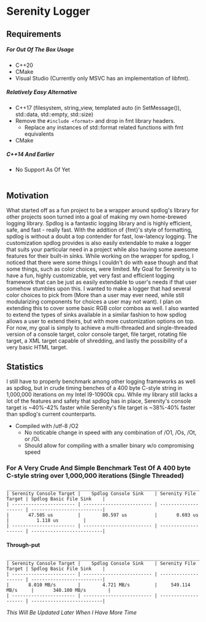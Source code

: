 # Serenity Logger

## Requirements ##
##### For Out Of The Box Usage #####
- C++20 
- CMake
- Visual Studio (Currently only MSVC has an implementation of libfmt).
##### Relatively Easy Alternative #####
- C++17 (filesystem, string_view, templated auto (in SetMessage()), std::data, std::empty, std::size)
- Remove the ```#include <format>``` and drop in fmt library headers.
  - Replace any instances of std::format related functions with fmt equivalents 
- CMake
##### C++14 And Earlier #####
- No Support As Of Yet
<br><br>

## Motivation ##
What started off as a fun project to be a wrapper around spdlog's library for other projects soon turned into a goal of making my own home-brewed logging library.
Spdlog is a fantastic logging library and is highly efficient, safe, and fast - really fast. With the addition of {fmt}'s style of formatting, spdlog is without a doubt a top contender for fast, low-latency logging.
The customization spdlog provides is also easily extendable to make a logger that suits your particular need in a project while also having some awesome features for their built-in sinks.
While working on the wrapper for spdlog, I noticed that there were some things I couldn't do with ease though and that some things, such as color choices, were limited. My Goal for Serenity is to have a fun,
highly customizable, yet very fast and efficient logging framework that can be just as easily extendable to user's needs if that user somehow stumbles upon this. I wanted to make a logger that had several color 
choices to pick from (More than a user may ever need, while still modularizing components for choices a user may not want). I plan on extending this to cover some basic RGB color combos as well. I also wanted to 
extend the types of sinks available in a similar fashion to how spdlog allows a user to extend theirs, but with more customization options on top. For now, my goal is simply to achieve a multi-threaded and single-threaded 
version of a console target, color console target, file target, rotating file target, a XML target capable of shredding, and lastly the possibility of a very basic HTML target.

## Statistics ##
I still have to properly benchmark among other logging frameworks as well as spdlog, but in crude timing benches of a 400 byte C-style string in 1,000,000 iterations 
on my Intel I9-10900k cpu. While my library still lacks a lot of the features and safety that spdlog has in place, Serenity's console target is ~40%-42% faster while 
Serenity's file target is ~38%-40% faster than spdlog's current counterparts.
- Compiled with /utf-8 /O2
  - No noticable change in speed with any combination of /O1, /Os, /Ot, or /Oi.
  - Should allow for compiling with a smaller binary w/o compromising speed
### For A Very Crude And Simple Benchmark Test Of A 400 byte C-style string over 1,000,000 iterations (Single Threaded) ###
    __________________________________________________________________________________________________________
	| Serenity Console Target |    Spdlog Console Sink    | Serenity File Target | Spdlog Basic File Sink    |
    | ----------------------- | ------------------------- | -------------------- | --------------------------|
    |       47.505 us         |        80.597 us          |       0.693 us       |          1.118 us         |
    | ----------------------- | ------------------------- | -------------------- | --------------------------|
#### Through-put ####
    __________________________________________________________________________________________________________
	| Serenity Console Target |    Spdlog Console Sink    | Serenity File Target | Spdlog Basic File Sink    |
    | ----------------------- | ------------------------- | -------------------- | --------------------------|
    |       8.010 MB/s        |        4.721 MB/s         |     549.114 MB/s     |       340.100 MB/s        |
    | ----------------------- | ------------------------- | -------------------- | --------------------------|


*This Will Be Updated Later When I Have More Time*


